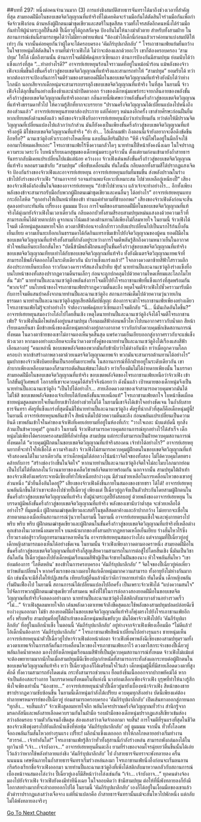 ##บทที่ 297: หนึ่งต่อคนจำนวนมาก (3)
การแย่งชิงสมบัติสายธารจันทราได้มาถึงช่วงเวลาที่สำคัญที่สุด
สามยอดฝีมือในขอบเขตจิตวิญญาณที่แท้จริงที่ไม่เคยคิดจะร่วมมือกันได้ตัดสินใจร่วมมือกันเพื่อกำจัดจ้าวเฟิงก่อน
ด้านหลังผู้ฝึกตนเฒ่าชุดเขียวและสตรีในชุดสีสด รวมทั้งโจรสลัดอีกคนหนึ่งได้ร่วมมือกันทำให้ผู้นำตระกูลปี้สิ้นสติ
ปี้เฉี่ยวยู่ได้ถูกสกัดจุด ป้องกันไม่ให้นางฆ่าตัวตาย
สำหรับทั้งสามฝ่าย ในสถานการณ์เช่นนี้สามารถพูดได้ว่าไม่มีทางพ่ายแพ้แน่
“ต้องฆ่าไอ้เด็กนี่ก่อนแล้วเราค่อยมาแบ่งสมบัติให้เท่าๆ กัน จากนั้นค่อยคุยกันว่าผู้ใดจะได้ครอบครอง ‘คัมภีร์บุปผาลึกลับ’ ”
โจรเถาชานเฟ่ยแย้มยิ้มกว้าง
ในใจชายหนุ่มได้ตัดสินใจ ยามที่ฆ่าจ้าวเฟิงได้ ไม่ว่าจะต้องแลกด้วยอะไร เขาก็ต้องครอบครอง ‘สามปทุม’ ให้ได้
เมื่อถึงยามนั้น
ด้านการโจมตีมีพัดฉุ่ยเยว่เซียนเถา ด้านการป้องกันมีสามปทุม ย่อมนับได้ว่าแข็งแกร่งที่สุด
“...ทำอย่างไรดี?”
อาจารย์เฮยหยุนร้อนใจราวมดที่อยู่ในหม้อน้ำร้อน
แม้พลังของจ้าวเฟิงจะเพิ่มขึ้นถึงขั้นครึ่งก้าวสู่ขอบเขตจิตวิญญาณที่แท้จริงและสามารถทำให้ “สามปทุม” ยอมรับได้ ทว่าหากต้องการจะป้องกันการโจมตีร่วมของสามยอดฝีมือในขอบเขตจิตวิญญาณที่แท้จริงยังนับได้ว่าห่างไกลนัก นอกเสียจากเด็กหนุ่มจะสามารถบรรลุถึงขอบเขตจิตวิญญาณที่แท้จริง
ในที่สุด
ในยามนี้ จ้าวเฟิงจึงได้ลุกขึ้นยืนอย่างเชื่องช้าและนำผ้าปิดตาออก
ร่างของเด็กหนุ่มแพร่กระจายกลิ่นอายของพลังขั้นครึ่งก้าวสู่ขอบเขตจิตวิญญาณที่แท้จริงออกมา กลิ่นอายนี้พิเศษกว่าพลังขั้นครึ่งก้าวสู่ขอบเขตจิตวิญญาณที่แท้จริงธรรมดาทั่วไป ให้ความรู้สึกที่ยากจะบรรยาย
“ปราณครึ่งจิตวิญญาณได้เปลี่ยนแปลงไปหนึ่งถึงสองส่วนแล้ว”
อาจารย์เฮยหยุนสายตาส่องประกาย แต่ก็ค่อยๆ หม่นลงอีกครั้ง
เขาส่ายศีรษะก่อนฝืนยิ้ม
หากเทียบพลังด้านพลังแล้ว พลังของจ้าวเฟิงกับอาจารย์เฮยหยุนนับว่าเท่าเทียมกัน
ทว่าต่อให้มีปราณจิตวิญญาณที่เปลี่ยนแปลงไปแล้วกว่าเก้าส่วน มันก็ยังคงเป็นเพียงขั้นครึ่งก้าวสู่ขอบเขตจิตวิญญาณที่แท้จริงอยู่ดี มิใช่ขอบเขตจิตวิญญาณที่แท้จริง
“ฮ่า ฮ่า... ไอ้เด็กผมฟ้า ถึงตอนนี้เจ้ายังอยากจะดื้อดึงขัดขืนอีกหรือ?”
ฉานเซว่ตูอิงหัวเราะอย่างโหดเหี้ยม แลบลิ้นเลียริมฝีปาก
“หึหึ เจ้ามีไพ่ใดอยู่ในมือก็จงใช้ออกมาให้หมดเสียเถอะ”
โจรเถาชานเฟ่ยไร้ซึ่งความกลัวใดๆ
นายท่านปี้สีหน้ายังคงนิ่งเฉย ในใจปรากฏความระแวดระวัง
ใบหน้าเรียบเฉยสุขุมของเด็กหนุ่มตระกูลจ้าวนั้น ตั้งแต่ยามก่อนเข้ามายังถ้ำสายธารจันทรากลับมิเคยแปรเปลี่ยนไปแม้แต่น้อย
คว้างงงง
จ้าวเฟิงเค้นพลังขั้นครึ่งก้าวสู่ขอบเขตจิตวิญญาณที่แท้จริง หลอมรวมเข้ากับ “สามปทุม” เพื่อขับเคลื่อนมัน
ทันใดนั้น กลีบดอกทั้งสามสีได้ปรากฏแสงเจิดจ้า ป้องกันร่างของจ้าวเฟิงและอาจารย์เฮยหยุน
อาจารย์เฮยหยุนแย้มยิ้มขมขื่น ส่งพลังปราณในร่างเข้าไปยังร่างของจ้าวเฟิง
“ท่านอาจารย์ รอจนท่านพบจังหวะที่เหมาะสม ไปช่วยเหลือกู่เหนียงปี้”
เสียงของจ้าวเฟิงดังก้องขึ้นในจิตของอาจารย์เฮยหยุน
“ถ้าข้าไปช่วยนาง แล้วเจ้าจะทำอย่างไร... อีกทั้งเพียงพลังของข้าจะสามารถรับมือกับพวกผู้ฝึกตนเฒ่าชุดเขียวและคนอื่นๆ ได้อย่างไร”
อาจารย์เฮยหยุนแทบกระอักโลหิต
“ทุกอย่างให้เป็นหน้าที่ของข้า ท่านแค่ทำตามที่ข้าบอกพอ”
เสียงของจ้าวเฟิงดังก่อนจะสิ้นสุดลงอย่างกะทันหัน
เปรี้ยงงง ตูมมมม ปังงง
การโจมตีของสามยอดฝีมือในขอบเขตจิตวิญญาณที่แท้จริงได้มุ่งมายังจ้าวเฟิงในเวลาเดียวกัน
กลีบดอกบัวทั้งสามสีรอบสามปทุมหม่นแสงลงด้วยความเร็วที่สามารถเห็นได้ด้วยตาเปล่า
ดูจากแนวโน้มแล้วคงต้านทานได้เพียงไม่กี่ลมหายใจ
ในยามนี้ จ้าวเฟิงได้โจมตี
เด็กหนุ่มสูดลมหายใจลึก ดวงตาสีฟ้าอ่อนจางลึกล้ำราวกลับแปรเปลี่ยนไปเป็นนรกไร้ก้นบึ้งอันเย็นเยียบ
ความเย็นยะเยือกเกินธรรมดาได้กัดกินแทรกซึมเข้าไปยังจิตวิญญาณของผู้คน
ยอดฝีมือในขอบเขตจิตวิญญาณที่แท้จริงทั้งสามที่กำลังอยู่ระหว่างการโจมตีพลันรู้สึกถึงความหนาวเย็นในอากาศ หัวใจพลันเย็นยะเยือกสั่นไหว
“บัดนี้ข้ามีพลังฝึกตนอยู่ในขั้นครึ่งก้าวสู่ขอบเขตจิตวิญญาณที่แท้จริง ขอบเขตจิตวิญญาณเทียบเท่าได้กับขอบเขตจิตวิญญาณที่แท้จริง ทั้งยังมีเนตรจิตวิญญาณเทพเจ้าที่สามารถใช้พลังจิตออกได้ในระดับเดียวกัน นับว่าแข็งแกร่งแล้ว!”
ใจกลางดวงตาซ้ายสีฟ้าใสราวผลึกส่องประกายเย็นยะเยือก ราวกับดวงดาราจรัสแสงในป่าทึบ
ฟุ่บ!
นายท่านปี้และฉานเซว่ตูอิงร่างแข็งทื่อ
บนใบหน้าของทั้งสองปรากฏความดิ้นรนเล็กๆ ก่อนจะถูกปกคลุมไปด้วยความโหดเหี้ยมและโลภโมโทสัน
“ฆ่า”
นายท่านปี้และฉานเซว่ตูอิงพลันส่งการโจมตีไปยังโจรเถาชานเฟ่ยที่แข็งแกร่งที่สุดพร้อมกัน
“พวกเจ้า!”
บนใบหน้าของโจรเถาชานเฟ่ยปรากฏความตื่นตะลึง หยุดโจมตีจ้าวเฟิงไปชั่วคราวมารับมือกับการโจมตีแสนบ้าคลั่งจากนายท่านปี้และฉานเซว่ตูอิง
สถานการณ์เต็มไปด้วยความวุ่นวายเกินธรรมดา
นายท่านปี้และฉานเซว่ตูอิงสูญเสียสติสัมปชัญญะ ต้องการจะฆ่าโจรเถาชานเฟ่ยเพียงอย่างเดียว
โจรเถาชานเฟ่ยไม่รู้จะทำอย่างไร จำต้องวาดพัดฉุ่ยเยว่เซียนเถาโจมตีกลับ
“นี่... นี่มันเกิดอันใดขึ้น?”
อาจารย์เฮยหยุนสมองว่างโล่งไปโดยสิ้นเชิง
เหตุใดนายท่านปี้และฉานเซว่ตูอิงจึงได้โจมตีโจรเถาชานเฟ่ย?
จ้าวเฟิงยืนมือไพล่หลังอยู่บนสามปทุม เรือนผมสีฟ้าอ่อนพลิ้วไหวไปบนอากาศราวกับน้ำตก สีหน้าเรียบเฉยเย็นชา
มือข้างหนึ่งของเด็กหนุ่มยกค้างอยู่กลางอากาศ ราวกับกำลังควบคุมชักเชิดสถานการณ์ทั้งหมด
ในดวงตาซ้ายของเขาไม่อาจมองเห็นจุดสิ้นสุด แพร่ความเย็นเยียบออกสู่อากาศราวกับจะแช่แข็งห้วงเวลา
หากมองอย่างละเอียดจะเห็นว่าดวงตาทั้งคู่ของนายท่านปี้และฉานเซว่ตูอิงได้เรืองแสงสีฟ้าเลือนลางอยู่
“คนเหล่านี้ ขอบเขตพลังจิตของพวกมันกับข้านับว่าไม่ต่างกันนัก ทว่าเมื่อถูกความโลภครอบงำ หากข้าสร้างภาพลวงตาด้วยเนตรจิตวิญญาณเทพเจ้า พวกมันจะสามารถต้านทานได้อย่างไร”
มุมปากของจ้าวเฟิงบิดยกขึ้นเป็นรอยยิ้มเยาะหยัน
ในสถานการณ์ที่อีกฝ่ายอยู่ในระดับเดียวกัน เขาลำบากเพียงเหลือบตามองก็สามารถตัดสินแพ้ชนะได้แล้ว
ทว่าเรื่องมันไม่ได้ง่ายดายเพียงนั้น
ในบรรดาสามยอดฝีมือในขอบเขตจิตวิญญาณที่แท้จริง ขอบเขตพลังจิตของโจรเถาชานเฟ่ยเหนือว่าจ้าวเฟิง เข้าใกล้ขั้นผู้วิเศษแท้ โอกาสที่เขาจะควบคุมได้สำเร็จจึงน้อยกว่า
ดังนั้นแล้ว เป้าหมายของเด็กหนุ่มจึงเป็นนายท่านปี้และฉานเซว่ตูอิง
“เป็นไปได้อย่างไร... สายเลือดดวงตาของเจ้าสามารถควบคุมพวกมันได้ ไม่ใช่สิ ขอบเขตพลังจิตของเจ้าเทียบได้กับพลังขั้นนายเหนือแท้”
โจรเถาชานเฟ่ยตกใจ ใบหน้าซีดเผือด
ชายหนุ่มสูดลมหายใจเย็นเยียบเข้าไปอย่างช่วยไม่ได้
ในยามนี้เขาจึงได้เข้าใจอย่างชัดเจน ในถ้ำลับสายธารจันทรา ศัตรูที่แข็งแกร่งที่สุดนั้นมิใช่นายท่านปี้และฉานเซว่ตูอิง
ศัตรูที่น่ากลัวที่สุดก็คือเด็กหนุ่มผู้นี้!
ในยามนี้ อาจารย์เฮยหยุนพลันเข้าใจ สีหน้าเต็มไปด้วยความตื่นตะลึง ก่อนพลันแปรเปลี่ยนเป็นความยินดี
เขาพลันเข้าใจในคำของเจ้าเฟิงที่เคยเอ่ยยามที่อยู่ในห้องที่เก้า: “วางใจเถอะ นับแต่บัดนี้ ทุกสิ่งล้วนเป็นข้าควบคุม!”
ถูกแล้ว
ในยามนี้ จ้าวเฟิงสามารถควบคุมสถานการณ์ทุกอย่างไว้ได้สำเร็จ
เด็กหนุ่มไม่เพียงได้ครอบครองสมบัติที่ล้ำค่าที่สุด สามปทุม แต่กระทั่งสามารถเป็นฝ่ายควบคุมสถานการณ์ทั้งหมดได้
“ควบคุมผู้ฝึกตนในขอบเขตจิตวิญญาณที่แท้จริงสองคน เจ้าทำได้อย่างไร?”
อาจารย์เฮยหยุนยากที่จะทำใจให้เชื่อได้
ความจริงแล้ว จ้าวเฟิงไม่สามารถควบคุมผู้ฝึกตนในขอบเขตจิตวิญญาณที่แท้จริงสองคนได้ในเวลาเดียวกัน ทว่าเด็กหนุ่มได้ล่อลวงโน้มน้าวจิตใจของทั้งสอง ไม่ได้ควบคุมโดยตรง คล้ายกับการ “สร้างช่องว่างขึ้นในจิตใจ”
หากนายท่านปี้และฉานเซว่ตูอิงจิตใจไม่ละโมบโลภมากย่อมเป็นไปไม่ได้ที่ตกลงในวังวนมายาของเคล็ดวิชาพลังจิตมายาพร้อมกัน
นอกจากนั้น สามปทุมใต้ฝ่าเท้าของจ้าวเฟิงยังแพร่กระจายฉีเซียงที่ทำให้เหนื่อยล้าง่วงงุน มีส่วนช่วยเหลือในการเคลื่อนไหวของเขาอยู่ส่วนหนึ่ง
“มัวยืนอึ้งอันใดอยู่?”
เสียงของจ้าวเฟิงดังขึ้นภายในสมองของชายชรา
ได้ได้!
อาจารย์เฮยหยุนพลันนึกขึ้นได้ว่าเขาจะต้องไปช่วยปี้เฉี่ยวยู่
เพียงแต่ ปี้เฉี่ยวยู่ถูกจับเป็นตัวประกันโดยสามผู้ฝึกตนในขั้นครึ่งก้าวสู่ขอบเขตจิตวิญญาณที่แท้จริง ทั้งผู้นำตระกูลปี้ยังสลบอยู่
ด้วยพลังของอาจารย์เฮยหยุน ในบรรดาผู้มีพลังขั้นครึ่งก้าวสู่ขอบเขตจิตวิญญาณที่แท้จริง พลังของเขานับว่าต่ำสุด จะช่วยเหลือได้อย่างไร?
ที่มุมหนึ่ง
ผู้ฝึกตนเฒ่าชุดเขียวและสตรีในชุดสีสดตาค้างและอ้าปากกว้าง ไม่อยากจะเชื่อในสายตาตนเองเมื่อเห็นสถานการณ์วุ่นวายในยามนี้
ในยามนี้ อาจารย์เฮยหยุนแข็งใจและพุ่งกายตรงไป
พรึบ พรึบ พรึบ
ผู้ฝึกตนเฒ่าชุดเขียวและผู้ฝึกตนในขั้นครึ่งก้าวสู่ขอบเขตจิตวิญญาณที่แท้จริงที่เหลือต่างคุกเข่าลงในเวลาหนึ่งลมหายใจ
บนหน้าผากของทั้งสามปรากฏหยาดเหงื่อเย็นเยียบ ร่างสั่นไหวไร้ซึ่งเรี่ยวแรงต่อสู้ราวกับถูกทรมานมาหลายคืนวัน
อาจารย์เฮยหยุนสมองว่างโล่ง
แต่จากมุมที่ปี้เฉี่ยวยู่อยู่ เด็กหญิงสามารถมองเห็นได้อย่างชัดเจน
ในยามนั้น จ้าวเฟิงเพียงกวาดตามองคราหนึ่ง สามยอดฝีมือในขั้นครึ่งก้าวสู่ขอบเขตจิตวิญญาณที่แท้จริงก็สูญเสียความสามารถในการต่อสู้ไปโดยสิ้นเชิง
นี่มันเป็นวิชาอันใดกัน
ปี้เฉี่ยวยู่มองไปยังเด็กหนุ่มเรือนผมสีฟ้าผู้เป็นเจ้าชายในฝันของนาง หัวใจพลันสั่นไหว
“เขาย่อมต้องการ ‘โลหิตหยิน’ ของข้าในการครอบครอง ‘คัมภีร์บุปผาลึกลับ’ ”
จิตใจของปี้เฉี่ยวยู่ห่อเหี่ยว ทว่าพลันเปลี่ยนใจ หากครั้งแรกของนางมอบให้แก่เด็กหนุ่มมากความสามารถ ทั้งอายุยังไม่ห่างกันมากนัก เช่นนั้นจะมีสิ่งใดให้ปฏิเสธกัน เทียบกับผู้อื่นแล้วนับว่าดีกว่าหลายเท่านัก
ทันใดนั้น เด็กหญิงพลันเริ่มฝันเฟื่องไป
ในยามนี้ สถานการณ์ได้เปลี่ยนแปลงไปอีกครั้ง
เป็นเพราะจ้าวเฟิงได้ “แบ่งความสนใจ” ไปจัดการพวกผู้ฝึกตนเฒ่าชุดเขียวทั้งสามคน พลังที่ใช้ในการล่อลวงสองยอดฝีมือในขอบเขตจิตวิญญาณที่แท้จริงจึงลดลงอย่างมาก
นายท่านปี้และฉานเซว่ตูอิงได้สติกลับมาบางส่วนอย่างรวดเร็ว
“ไม่...”
จ้าวเฟิงสูดลมหายใจลึก เค้นพลังดวงตาเทพเจ้าถึงขีดสุดและใช้พลังของสามปทุมปลดปล่อยฉีเซียงง่วงงุนออกมา
ไม่ช้า
สองยอดฝีมือในขอบเขตจิตวิญญาณที่แท้จริงก็พุ่งตรงไปยังโจรเถาชานเฟ่ยอีกครั้ง
พรึบพรึบ
สามปทุมที่อยู่ใต้ฝ่าเท้าของเด็กหนุ่มพลันขยับวูบ
มันได้พาจ้าวเฟิงไปยัง ‘คัมภีร์บุปผาลึกลับ’ ที่อยู่ในผลึกน้ำแข็ง
ในตอนนี้
‘คัมภีร์บุปผาลึกลับ’ อยู่ห่างจากจ้าวเฟิงเพียงเอื้อมมือ
“ไม่ดีแล้ว! ไอ้เด็กนั่นต้องการ ‘คัมภีร์บุปผาลึกลับ’ ”
โจรเถาชานเฟ่ยสีหน้าเปลี่ยนไปอย่างรุนแรง
ชายหนุ่มเห็นอาจารย์เฮยหยุนนำตัวปี้เฉี่ยวยู่ไปหาจ้าวเฟิงต่อหน้าต่อตา
จ้าวเฟิงพึ่งพาพลังฉีเซียงของสามปทุมรวมทั้งดวงตาเทพเจ้าในการสกัดกั้นการเคลื่อนไหวของโจรเถาชานเฟ่ยเอาไว้
ดวงตาใสกระจ่างของปี้เฉี่ยวยู่พลันเกิดน้ำตาคลอ มองไปยังเด็กหนุ่มเรือนผมสีฟ้าที่เป็นผู้ควบคุมสถานการณ์ทั้งหมด
จ้าวเฟิงไม่แม้แต่จะต้องพยายามมากนักในเมื่อสามปทุมมีฉีเซียงปลุกกำหนัดที่สามารถกระทั่งส่งผลกระทบต่อผู้ฝึกตนในขอบเขตจิตวิญญาณที่แท้จริง
ทว่า
ปี้เฉี่ยวยู่เองก็ได้เตรียมใจไว้แล้ว เด็กหนุ่มผู้นี้ที่มีสายเลือดดวงตาที่สูงศักดิ์ ทั้งความสามารถยังโดดเด่น กระทั่งสามารถช่วยนาง ยื้อแย้งชิ้นเนื้อออกจากปากพยัคฆ์ได้
หากจำเป็นต้องสละร่างกาย ในบรรดาคนทั้งหมดในที่แห่งนี้ นางย่อมเลือกเพียงจ้าวเฟิง บุรุษที่ทำให้นางรู้สึกพึงใจเพียงเท่านั้น
“น้องชาย...”
อาจารย์เฮยหยุนนำตัวปี้เฉี่ยวยู่มายังเบื้องหน้าจ้าวเฟิง
สีหน้าของชายชราปรากฏความซับซ้อนขึ้น ในยามนี้เด็กหนุ่มกำลังได้เปรียบ ควบคุมทุกสิ่งอย่าง
บัดนี้เพียงแค่ต้องทำลายพรหมจรรย์ของปี้เฉี่ยวยู่ ย่อมสามารถครอบครอง ‘คัมภีร์บุปผาลึกลับ’ เปิดเส้นทางออกสู่ภายนอก
“ทุกสิ่ง... จบสิ้นแล้ว”
จ้าวเฟิงสูดลมหายใจลึก พลันโคจรปราณครึ่งจิตวิญญาณทั่วร่าง สำนึกรู้จากมรดกอัสนีและพลังสายเลือดควบรวมกันในฝ่ามือ
รอบฝ่ามือของเด็กหนุ่มปรากฏแสงสีเขียวเข้มส่องสว่างล้อมรอบ รวมตัวกันจนถึงขีดสุด ส่องแสงสว่างเจิดจ้าออกมา
จบสิ้น!
การโจมตีที่รุนแรงที่สุดในชีวิตของจ้าวเฟิงพุ่งตรงไปยังผลึกน้ำแข็งที่ห่อหุ้ม ‘คัมภีร์บุปผาลึกลับ’ อยู่
ตูมมมม
จากนั้น ทั่วทั้งโลงศพจื่อถงพลันเริ่มสั่นไหวอย่างรุนแรง
เปรี้ยะ!
ผลึกน้ำแข็งแตกออก ทำให้กลไกหลายอย่างเริ่มทำงาน
“สวรรค์... เจ้าทำอันใด!”
โจรเถาชานเฟ่ยรู้สึกว่าทั่วทั้งสุสานนี้กำลังร่วงหล่น สามารถพังถล่มลงได้ในทุกวินาที
“เจ้า... เจ้าบังอาจ...”
อาจารย์เฮยหยุนตื่นตะลึง
ยามที่ร่างของจอมโจรฉุ่ยเยว่ตื่นขึ้นนั้นได้เอ่ยไว้แล้วว่าหากใช้พลังทำลายแย่งชิง ‘คัมภีร์บุปผาลึกลับ’ ไป ถ้ำสายธารจันทราจะพังทลายลง
ครื่นนนนนน
เศษหินภายในถ้ำสายธารจันทราเริ่มร่วงหล่นลงมา
โจรเถาชานเฟ่ยนิ่งอึ้งก่อนจะเริ่มลนลาน กรีดร้องเรียกชื่อจ้าวเฟิงออกมา
นายท่านปี้และฉานเซว่ตูอิงที่เพิ่งได้สติกลับมาหวาดกลัวกับสถานการณ์เบื้องหน้าจนสมองโล่งว่าง
ปี้เฉี่ยวยู่เองก็มีสีหน้าว่างโล่งเช่นกัน
“เจ้า... เจ้าบังอาจ...”
ทุกคนต่างจ้องมองไปยังจ้าวเฟิง
จ้าวเฟิงยังคงมีท่าทีนิ่งเฉย ในใจลอบคิดว่า ข้ามีสามปทุม ต่อให้ที่นี่พังทลายลงก็ยังมีโอกาสอย่างมากที่จะล่าถอยออกไปได้
ในยามนี้ ‘คัมภีร์บุปผาลึกลับ’ เองก็ได้อยู่ในเงื้อมมือของเขาแล้ว ตัวตำราปรากฏแสงสว่างเจือจาง
แต่ที่น่าแปลกคือ ถ้ำสายธารจันทรานั้นแม้จะสั่นไหวไปพักหนึ่ง แต่กลับไม่ได้พังทลายลงจริงๆ



[Go To Next Chapter]( ./77.md)